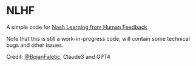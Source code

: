 # NLHF
A simple code for [Nash Learning from Human Feedback](https://arxiv.org/abs/2312.00886)

Note that this is still a work-in-progress code, will contain some technical bugs and other issues.

Credit: [@BojanFaletic](https://github.com/BojanFaletic), Claude3 and GPT4
